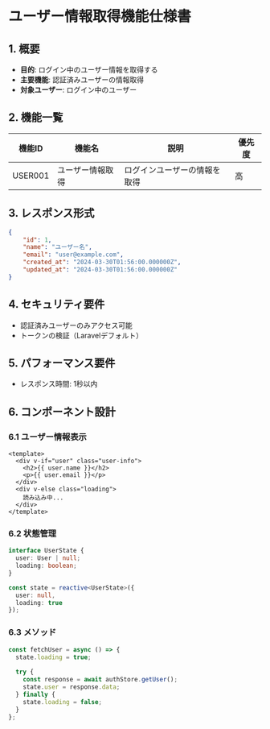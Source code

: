 # ユーザー情報取得機能仕様書

## 1. 概要
- **目的**: ログイン中のユーザー情報を取得する
- **主要機能**: 認証済みユーザーの情報取得
- **対象ユーザー**: ログイン中のユーザー

## 2. 機能一覧
| 機能ID | 機能名 | 説明 | 優先度 |
|--------|--------|------|--------|
| USER001 | ユーザー情報取得 | ログインユーザーの情報を取得 | 高 |

## 3. レスポンス形式
```json
{
    "id": 1,
    "name": "ユーザー名",
    "email": "user@example.com",
    "created_at": "2024-03-30T01:56:00.000000Z",
    "updated_at": "2024-03-30T01:56:00.000000Z"
}
```

## 4. セキュリティ要件
- 認証済みユーザーのみアクセス可能
- トークンの検証（Laravelデフォルト）

## 5. パフォーマンス要件
- レスポンス時間: 1秒以内

## 6. コンポーネント設計

### 6.1 ユーザー情報表示
```vue
<template>
  <div v-if="user" class="user-info">
    <h2>{{ user.name }}</h2>
    <p>{{ user.email }}</p>
  </div>
  <div v-else class="loading">
    読み込み中...
  </div>
</template>
```

### 6.2 状態管理
```typescript
interface UserState {
  user: User | null;
  loading: boolean;
}

const state = reactive<UserState>({
  user: null,
  loading: true
});
```

### 6.3 メソッド
```typescript
const fetchUser = async () => {
  state.loading = true;
  
  try {
    const response = await authStore.getUser();
    state.user = response.data;
  } finally {
    state.loading = false;
  }
};
``` 